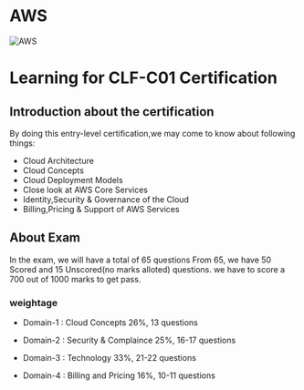 # AWS
![AWS]()
# Learning for CLF-C01 Certification
## Introduction about the certification
 By doing this entry-level certification,we may come to know about following things:
 * Cloud Architecture
 * Cloud Concepts
 * Cloud Deployment Models
 * Close look at AWS Core Services
 * Identity,Security & Governance of the Cloud
 * Billing,Pricing & Support of AWS Services
## About Exam
In the exam, we will have a total of 65 questions
From 65, we have 50 Scored and 15 Unscored(no marks alloted) questions.
we have to score a 700 out of 1000 marks to get pass.

### weightage
* Domain-1 : Cloud Concepts
             26%, 13 questions

* Domain-2 : Security & Complaince
             25%, 16-17 questions

* Domain-3 : Technology
             33%, 21-22 questions

* Domain-4 : Billing and Pricing
             16%, 10-11 questions
